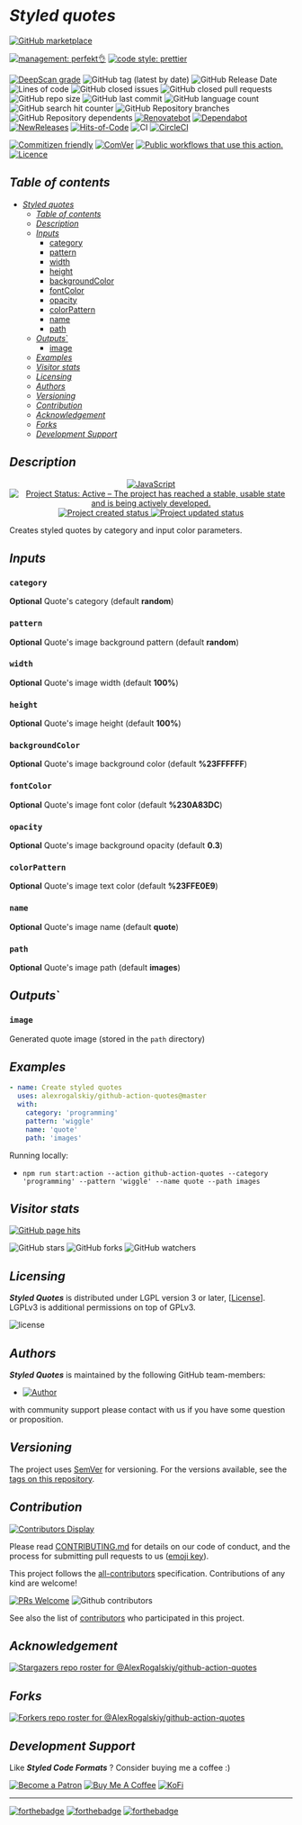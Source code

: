 # _Styled quotes_

[![GitHub marketplace](https://img.shields.io/badge/marketplacegithub-styled--quotes-blue?logo=github)](https://github.com/marketplace/actions/styled-quotes)

[![management: perfekt👌](https://img.shields.io/badge/management-perfekt👌-red.svg)](https://github.com/lekterable/perfekt)
[![code style: prettier](https://img.shields.io/badge/code_style-prettier-ff69b4.svg)](https://github.com/prettier/prettier)

<!-- [![Become a sponsor](https://img.shields.io/badge/sponsor-AlexRogalskiy-181717.svg?logo=github)](https://github.com/sponsors/AlexRogalskiy)-->

[![DeepScan grade](https://deepscan.io/api/teams/11946/projects/15929/branches/326929/badge/grade.svg)](https://deepscan.io/dashboard#view=project&tid=11946&pid=15929&bid=326929)
![GitHub tag (latest by date)](https://img.shields.io/github/v/tag/AlexRogalskiy/github-action-quotes)
![GitHub Release Date](https://img.shields.io/github/release-date/AlexRogalskiy/github-action-quotes)
![Lines of code](https://tokei.rs/b1/github/AlexRogalskiy/github-action-quotes?category=lines)
![GitHub closed issues](https://img.shields.io/github/issues-closed/AlexRogalskiy/github-action-quotes)
![GitHub closed pull requests](https://img.shields.io/github/issues-pr-closed/AlexRogalskiy/github-action-quotes)
![GitHub repo size](https://img.shields.io/github/repo-size/AlexRogalskiy/github-action-quotes)
![GitHub last commit](https://img.shields.io/github/last-commit/AlexRogalskiy/github-action-quotes)
![GitHub language count](https://img.shields.io/github/languages/count/AlexRogalskiy/github-action-quotes)
![GitHub search hit counter](https://img.shields.io/github/search/AlexRogalskiy/github-action-quotes/goto)
![GitHub Repository branches](https://badgen.net/github/branches/AlexRogalskiy/github-action-quotes)
![GitHub Repository dependents](https://badgen.net/github/dependents-repo/AlexRogalskiy/github-action-quotes)
[![Renovatebot](https://badgen.net/badge/renovate/enabled/green?cache=300)](https://renovatebot.com/)
[![Dependabot](https://img.shields.io/badge/dependabot-enabled-1f8ceb.svg?style=flat-square)](https://dependabot.com/)
[![NewReleases](https://newreleases.io/badge.svg)](https://newreleases.io/github/AlexRogalskiy/github-action-quotes)
[![Hits-of-Code](https://hitsofcode.com/github/alexrogalskiy/github-action-quotes?branch=master)](https://hitsofcode.com/github/alexrogalskiy/github-action-quotes?branch=master/view?branch=master)
![CI](https://github.com/AlexRogalskiy/github-action-quotes/workflows/CI/badge.svg)
[![CircleCI](https://circleci.com/gh/AlexRogalskiy/github-action-quotes.svg?style=shield)](https://circleci.com/gh/AlexRogalskiy/github-action-quotes)

<!--[![codecov](https://codecov.io/gh/AlexRogalskiy/github-action-quotes/branch/master/graph/badge.svg)](https://codecov.io/gh/AlexRogalskiy/github-action-quotes)-->

[![Commitizen friendly](https://img.shields.io/badge/commitizen-friendly-brightgreen.svg)](http://commitizen.github.io/cz-cli/)
[![ComVer](https://img.shields.io/badge/ComVer-compliant-brightgreen.svg)][repo]
[![Public workflows that use this action.][total_usages]][search_results]
[![Licence][license_id]][license_content]

## _Table of contents_

<!--ts-->
   * [<em>Styled quotes</em>](#styled-quotes)
      * [<em>Table of contents</em>](#table-of-contents)
      * [<em>Description</em>](#description)
      * [<em>Inputs</em>](#inputs)
         * [category](#category)
         * [pattern](#pattern)
         * [width](#width)
         * [height](#height)
         * [backgroundColor](#backgroundcolor)
         * [fontColor](#fontcolor)
         * [opacity](#opacity)
         * [colorPattern](#colorpattern)
         * [name](#name)
         * [path](#path)
      * [<em>Outputs</em>`](#outputs)
         * [image](#image)
      * [<em>Examples</em>](#examples)
      * [<em>Visitor stats</em>](#visitor-stats)
      * [<em>Licensing</em>](#licensing)
      * [<em>Authors</em>](#authors)
      * [<em>Versioning</em>](#versioning)
      * [<em>Contribution</em>](#contribution)
      * [<em>Acknowledgement</em>](#acknowledgement)
      * [<em>Forks</em>](#forks)
      * [<em>Development Support</em>](#development-support)
<!--te-->

## _Description_

<p align="center" style="text-align:center;">
    <a href="https://www.typescriptlang.org/">
        <img src="https://img.shields.io/badge/javascript%20-%23323330.svg?&logo=javascript&logoColor=%23F7DF1E" alt="JavaScript" />
    </a>
    <a href="https://www.repostatus.org/#active">
        <img src="https://img.shields.io/badge/Project%20Status-Active-brightgreen" alt="Project Status: Active – The project has reached a stable, usable state and is being actively developed." />
    </a>
    <a href="https://badges.pufler.dev">
        <img src="https://badges.pufler.dev/created/AlexRogalskiy/github-action-quotes" alt="Project created status" />
    </a>
    <a href="https://badges.pufler.dev">
        <img src="https://badges.pufler.dev/updated/AlexRogalskiy/github-action-quotes" alt="Project updated status" />
    </a>
</p>

Creates styled quotes by category and input color parameters.

## _Inputs_

### `category` 

**Optional** Quote's category (default **random**)

### `pattern`

**Optional** Quote's image background pattern (default **random**)

### `width`

**Optional** Quote's image width (default **100%**)

### `height`

**Optional** Quote's image height (default **100%**)

### `backgroundColor`

**Optional** Quote's image background color (default **%23FFFFFF**)

### `fontColor`

**Optional** Quote's image font color (default **%230A83DC**)

### `opacity`

**Optional** Quote's image background opacity (default **0.3**)

### `colorPattern`

**Optional** Quote's image text color (default **%23FFE0E9**)

### `name`

**Optional** Quote's image name (default **quote**)

### `path`

**Optional** Quote's image path (default **images**)

## _Outputs_`

### `image`

Generated quote image (stored in the `path` directory)

## _Examples_

```yml
- name: Create styled quotes
  uses: alexrogalskiy/github-action-quotes@master
  with:
    category: 'programming'
    pattern: 'wiggle'
    name: 'quote'
    path: 'images'
```

Running locally:

- `npm run start:action --action github-action-quotes --category 'programming' --pattern 'wiggle' --name quote --path images`

## _Visitor stats_

[![GitHub page hits](https://hits.seeyoufarm.com/api/count/incr/badge.svg?url=https%3A%2F%2Fgithub.com%2FAlexRogalskiy%2Fgithub-action-quotes&count_bg=%2379C83D&title_bg=%23555555&icon=&icon_color=%23E7E7E7&title=hits&edge_flat=true)](https://hits.seeyoufarm.com)

![GitHub stars](https://img.shields.io/github/stars/AlexRogalskiy/github-action-quotes?style=social)
![GitHub forks](https://img.shields.io/github/forks/AlexRogalskiy/github-action-quotes?style=social)
![GitHub watchers](https://img.shields.io/github/watchers/AlexRogalskiy/github-action-quotes?style=social)

## _Licensing_

_**Styled Quotes**_ is distributed under LGPL version 3 or later,
[[License](https://github.com/AlexRogalskiy/github-action-quotes/blob/master/LICENSE)]. LGPLv3 is additional
permissions on top of GPLv3.

![license](https://user-images.githubusercontent.com/19885116/48661948-6cf97e80-ea7a-11e8-97e7-b45332a13e49.png)

## _Authors_

_**Styled Quotes**_ is maintained by the following GitHub team-members:

- [![Author](https://img.shields.io/badge/author-AlexRogalskiy-FB8F0A)](https://github.com/AlexRogalskiy)

with community support please contact with us if you have some question or proposition.

## _Versioning_

The project uses [SemVer](http://semver.org/) for versioning. For the versions available, see the [tags on
this repository][tags].

## _Contribution_

[![Contributors Display](https://badges.pufler.dev/contributors/AlexRogalskiy/github-action-quotes?size=50&padding=5&bots=true)](https://badges.pufler.dev)

Please read
[CONTRIBUTING.md](https://github.com/AlexRogalskiy/github-action-quotes/blob/master/.github/CONTRIBUTING.md)
for details on our code of conduct, and the process for submitting pull requests to us ([emoji key](https://allcontributors.org/docs/en/emoji-key)).

This project follows the [all-contributors](https://github.com/all-contributors/all-contributors) specification. Contributions of any kind are welcome!

[![PRs Welcome](https://img.shields.io/badge/PRs-welcome-brightgreen.svg?style=flat-square)](http://makeapullrequest.com)
![Github contributors](https://img.shields.io/github/all-contributors/AlexRogalskiy/github-action-quotes)

See also the list of [contributors][contributors] who participated in this project.

## _Acknowledgement_

[![Stargazers repo roster for @AlexRogalskiy/github-action-quotes](https://reporoster.com/stars/AlexRogalskiy/github-action-quotes)][stars]

## _Forks_

[![Forkers repo roster for @AlexRogalskiy/github-action-quotes](https://reporoster.com/forks/AlexRogalskiy/github-action-quotes)][forkers]

## _Development Support_

Like _**Styled Code Formats**_ ? Consider buying me a coffee :\)

[![Become a Patron](https://img.shields.io/badge/Become_Patron-Support_me_on_Patreon-blue.svg?style=flat-square&logo=patreon&color=e64413)](https://www.patreon.com/alexrogalskiy)
[![Buy Me A Coffee](https://img.shields.io/badge/Donate-Buy%20me%20a%20coffee-yellow.svg?logo=buy%20me%20a%20coffee)](https://www.buymeacoffee.com/AlexRogalskiy)
[![KoFi](https://img.shields.io/badge/Donate-Buy%20me%20a%20coffee-yellow.svg?logo=ko-fi)](https://ko-fi.com/alexrogalskiy)

---

[![forthebadge](https://img.shields.io/badge/made%20with-%20javascript-C1282D.svg?logo=javascript&style=for-the-badge)](https://www.javascript.com/)
[![forthebadge](https://img.shields.io/badge/powered%20by-%20github-7116FB.svg?logo=github&style=for-the-badge)](https://github.com/)
[![forthebadge](https://img.shields.io/badge/build%20with-%20%E2%9D%A4-B6FF9B.svg?logo=heart&style=for-the-badge)](https://forthebadge.com/)


  [repo]:               https://github.com/AlexRogalskiy/github-action-quotes
  [tags]:               https://github.com/AlexRogalskiy/github-action-quotes/tags
  [issues]:             https://github.com/AlexRogalskiy/github-action-quotes/issues
  [pulls]:              https://github.com/AlexRogalskiy/github-action-quotes/pulls
  [wiki]:               https://github.com/AlexRogalskiy/github-action-quotes/wiki
  [stars]:              https://github.com/AlexRogalskiy/github-action-quotes/stargazers
  [forkers]:            https://github.com/AlexRogalskiy/github-action-quotes/network/members
  [contributors]:       https://github.com/AlexRogalskiy/github-action-quotes/graphs/contributors
  [license_id]:         https://img.shields.io/github/license/AlexRogalskiy/github-action-quotes
  [license_content]:    https://github.com/AlexRogalskiy/github-action-quotes/blob/master/LICENSE
  [total_usages]:       https://img.shields.io/endpoint?url=https%3A%2F%2Fapi-git-master.endbug.vercel.app%2Fapi%2Fgithub-actions%2Fused-by%3Faction%3DAlexRogalskiy%2Fgithub-action-quotes%26badge%3Dtrue
  [search_results]:     https://github.com/search?o=desc&q=AlexRogalskiy/github-action-quotes+path%3A.github%2Fworkflows+language%3AYAML&s=&type=Code
